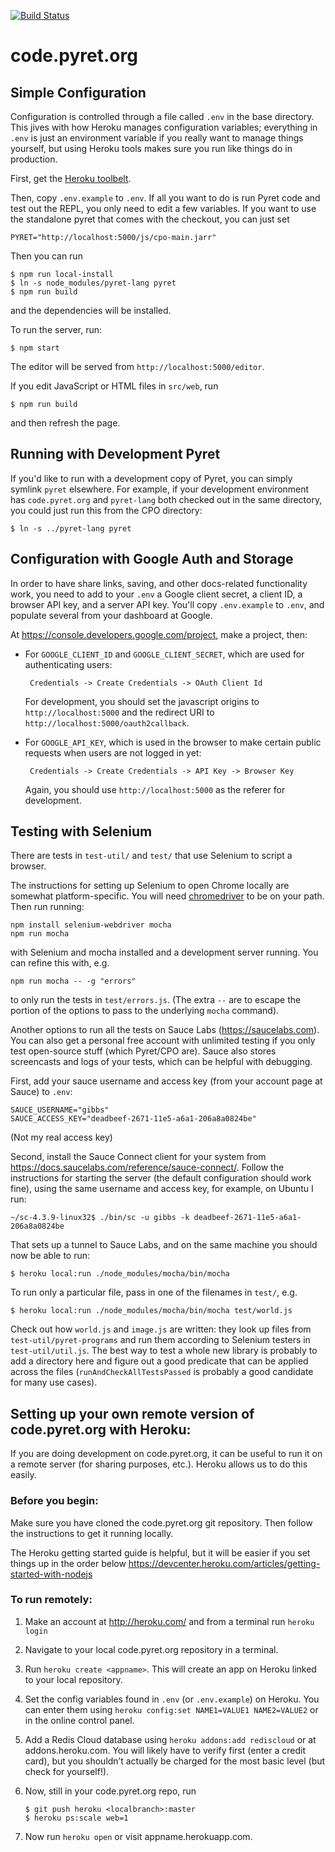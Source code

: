 [![Build Status](https://travis-ci.org/brownplt/code.pyret.org.svg)](https://travis-ci.org/brownplt/code.pyret.org)

# code.pyret.org

## Simple Configuration

Configuration is controlled through a file called `.env` in the base
directory.  This jives with how Heroku manages configuration variables;
everything in `.env` is just an environment variable if you really want to
manage things yourself, but using Heroku tools makes sure you run like things
do in production.

First, get the [Heroku toolbelt](https://toolbelt.heroku.com/).

Then, copy `.env.example` to `.env`.  If all you want to do is run Pyret code
and test out the REPL, you only need to edit a few variables.  If you want to
use the standalone pyret that comes with the checkout, you can just set

```
PYRET="http://localhost:5000/js/cpo-main.jarr"
```

Then you can run

```
$ npm run local-install
$ ln -s node_modules/pyret-lang pyret
$ npm run build
```

and the dependencies will be installed.

To run the server, run:

```
$ npm start
```

The editor will be served from `http://localhost:5000/editor`.

If you edit JavaScript or HTML files in `src/web`, run

```
$ npm run build
```

and then refresh the page.

## Running with Development Pyret

If you'd like to run with a development copy of Pyret, you can simply symlink
`pyret` elsewhere.  For example, if your development environment has
`code.pyret.org` and `pyret-lang` both checked out in the same directory, you
could just run this from the CPO directory:

```
$ ln -s ../pyret-lang pyret
```

## Configuration with Google Auth and Storage

In order to have share links, saving, and other docs-related functionality
work, you need to add to your `.env` a Google client secret, a client ID, a
browser API key, and a server API key.  You'll copy
`.env.example` to `.env`, and populate several from your dashboard at Google.

At https://console.developers.google.com/project, make a project, then:

- For `GOOGLE_CLIENT_ID` and `GOOGLE_CLIENT_SECRET`, which are used for
  authenticating users:

       Credentials -> Create Credentials -> OAuth Client Id

  For development, you should set the javascript origins to
  `http://localhost:5000` and the redirect URI to
  `http://localhost:5000/oauth2callback`.

- For `GOOGLE_API_KEY`, which is used in the browser to make certain public
  requests when users are not logged in yet:

       Credentials -> Create Credentials -> API Key -> Browser Key

  Again, you should use `http://localhost:5000` as the referer for development.

## Testing with Selenium

There are tests in `test-util/` and `test/` that use Selenium to script a
browser.

The instructions for setting up Selenium to open Chrome locally are somewhat
platform-specific.  You will need
[chromedriver](https://sites.google.com/a/chromium.org/chromedriver/) to be on
your path.  Then run running:

```
npm install selenium-webdriver mocha
npm run mocha
```

with Selenium and mocha installed and a development server running.  You can
refine this with, e.g.

```
npm run mocha -- -g "errors"
```

to only run the tests in `test/errors.js`.  (The extra `--` are to escape the
portion of the options to pass to the underlying `mocha` command).

Another options to run all the tests on Sauce Labs (https://saucelabs.com).
You can also get a personal free account with unlimited testing if you only
test open-source stuff (which Pyret/CPO are).  Sauce also stores screencasts
and logs of your tests, which can be helpful with debugging.

First, add your sauce username and access key (from your account page at
Sauce) to `.env`:

```
SAUCE_USERNAME="gibbs"
SAUCE_ACCESS_KEY="deadbeef-2671-11e5-a6a1-206a8a0824be"
```

(Not my real access key)

Second, install the Sauce Connect client for your system from
https://docs.saucelabs.com/reference/sauce-connect/.  Follow the instructions
for starting the server (the default configuration should work fine), using
the same username and access key, for example, on Ubuntu I run:

```
~/sc-4.3.9-linux32$ ./bin/sc -u gibbs -k deadbeef-2671-11e5-a6a1-206a8a0824be
```

That sets up a tunnel to Sauce Labs, and on the same machine you should now be
able to run:

```
$ heroku local:run ./node_modules/mocha/bin/mocha
```

To run only a particular file, pass in one of the filenames in `test/`, e.g.

```
$ heroku local:run ./node_modules/mocha/bin/mocha test/world.js
```

Check out how `world.js` and `image.js` are written: they look up files from
`test-util/pyret-programs` and run them according to Selenium testers in
`test-util/util.js`.  The best way to test a whole new library is probably to
add a directory here and figure out a good predicate that can be applied
across the files (`runAndCheckAllTestsPassed` is probably a good candidate for
many use cases).

## Setting up your own remote version of code.pyret.org with Heroku:

If you are doing development on code.pyret.org, it can be useful to run it on a remote server (for sharing purposes, etc.). Heroku allows us to do this easily.

### Before you begin:

Make sure you have cloned the code.pyret.org git repository. Then follow the instructions to get it running locally.

The Heroku getting started guide is helpful, but it will be easier if you set things up in the order below
https://devcenter.heroku.com/articles/getting-started-with-nodejs

### To run remotely:
1. Make an account at http://heroku.com/ and from a terminal run `heroku login`
2. Navigate to your local code.pyret.org repository in a terminal.
3.	Run `heroku create <appname>`. This will create an app on Heroku linked to your local repository.
4.	Set the config variables found in `.env` (or `.env.example`) on Heroku. You can enter them using `heroku config:set NAME1=VALUE1 NAME2=VALUE2` or in the online control panel.
5.	Add a Redis Cloud database using `heroku addons:add rediscloud` or at addons.heroku.com. You will likely have to verify first (enter a credit card), but you shouldn’t actually be charged for the most basic level (but check for yourself!).
6.	Now, still in your code.pyret.org repo, run

        $ git push heroku <localbranch>:master
        $ heroku ps:scale web=1

7.	Now run `heroku open` or visit appname.herokuapp.com.

